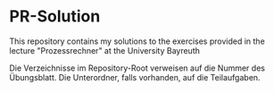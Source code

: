 # PR-Solution
This repository contains my solutions to the exercises provided in the lecture "Prozessrechner" at the University Bayreuth

Die Verzeichnisse im Repository-Root verweisen auf die Nummer des Übungsblatt. Die Unterordner, falls vorhanden, auf die Teilaufgaben.